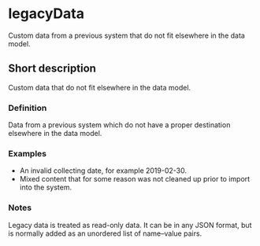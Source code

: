 # legacyData

Custom data from a previous system that do not fit elsewhere in the data model.


## Short description

Custom data that do not fit elsewhere in the data model.


### Definition

Data from a previous system which do not have a proper destination elsewhere in the data model.


### Examples

* An invalid collecting date, for example 2019-02-30.
* Mixed content that for some reason was not cleaned up prior to import into the system.


### Notes

Legacy data is treated as read-only data. It can be in any JSON format, but is normally added as an unordered list of name–value pairs.
